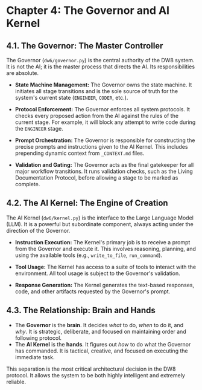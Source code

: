 # Chapter 4: The Governor and AI Kernel

## 4.1. The Governor: The Master Controller

The Governor (`dw6/governor.py`) is the central authority of the DW8 system. It is not the AI; it is the master process that directs the AI. Its responsibilities are absolute.

- **State Machine Management:** The Governor owns the state machine. It initiates all stage transitions and is the sole source of truth for the system's current state (`ENGINEER`, `CODER`, etc.).

- **Protocol Enforcement:** The Governor enforces all system protocols. It checks every proposed action from the AI against the rules of the current stage. For example, it will block any attempt to write code during the `ENGINEER` stage.

- **Prompt Orchestration:** The Governor is responsible for constructing the precise prompts and instructions given to the AI Kernel. This includes prepending dynamic context from `_CONTEXT.md` files.

- **Validation and Gating:** The Governor acts as the final gatekeeper for all major workflow transitions. It runs validation checks, such as the Living Documentation Protocol, before allowing a stage to be marked as complete.

## 4.2. The AI Kernel: The Engine of Creation

The AI Kernel (`dw6/kernel.py`) is the interface to the Large Language Model (LLM). It is a powerful but subordinate component, always acting under the direction of the Governor.

- **Instruction Execution:** The Kernel's primary job is to receive a prompt from the Governor and execute it. This involves reasoning, planning, and using the available tools (e.g., `write_to_file`, `run_command`).

- **Tool Usage:** The Kernel has access to a suite of tools to interact with the environment. All tool usage is subject to the Governor's validation.

- **Response Generation:** The Kernel generates the text-based responses, code, and other artifacts requested by the Governor's prompt.

## 4.3. The Relationship: Brain and Hands

- The **Governor** is the **brain**. It decides *what* to do, *when* to do it, and *why*. It is strategic, deliberate, and focused on maintaining order and following protocol.
- The **AI Kernel** is the **hands**. It figures out *how* to do what the Governor has commanded. It is tactical, creative, and focused on executing the immediate task.

This separation is the most critical architectural decision in the DW8 protocol. It allows the system to be both highly intelligent and extremely reliable.
